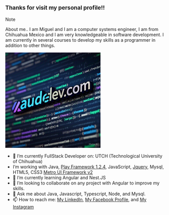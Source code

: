 ## 	<sub> Thanks for visit my personal profile!!	</sub>
> [!NOTE]
> About me..
> I am Miguel and I am a computer systems engineer, I am from Chihuahua Mexico and I am very knowledgeable in software development. I am currently in several courses to develop my skills as a programmer in addition to other things.

<img src="https://github.com/mikeaude1/mikeaude1/raw/main/audedevcom2.jpeg" alt="audedev.com image" height="300" width="300" />

- 🔭 I’m currently FullStack Developer on:  UTCH (Technological University of Chihuahua)
- I’m working with Java, [Play Framework 1.2.4](https://www.playframework.com/documentation/1.2.4/home), JavaScript, [Jquery](https://jquery.com/), Mysql, HTML5, CSS3 [Metro UI Framework v2](https://metroui.org.ua/v2/icons.html)
- 🌱 I’m currently learning Angular and Nest.JS
- 👯 I’m looking to collaborate on any project with Angular to improve my skills.
- 💬 Ask me about Java, Javascript, Typescript, Node, and Mysql.
- 📫 How to reach me: [My LinkedIn](https://www.linkedin.com/in/miguel-aude-845aa4205/), [My Facebook Profile](https://www.facebook.com/MiguelAude), and [My Instagram](https://www.instagram.com/miguelaude/)

